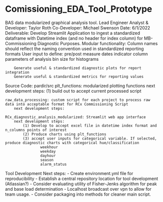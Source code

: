# Comissioning_EDA_Tool_Prototype
BAS data modularized graphical analysis tool.
Lead Engineer Analyst & Developer: Taylor Roth
Co-Developer: Michael Swenson
Date: 6/1/2022
Deliverable: 
    Develop Streamlit Application to ingest a standardized dataframe with Datetime index (and no header for index column) for MB-Commissioning Diagnostic Purposes.
    Modular functionality:
        Column names should reflect the naming convention used in standardized reporting formats
        User input to define:
            pre/post measure dates
            indicator column
            parameters of analysis
            bin size for histograms

        Generate useful & standardized diagnostic plots for report integration
        Generate useful & standardized metrics for reporting values

Source Code: pardir/src
    plt_functions: modularized plotting functions
        next development steps: 
            (1) build out to accept current processed script

    raw_data_processing: custom script for each project to process raw data into acceptable format for RCx Commissioning Script
        next development steps: 

    RCx_diagnostic_analysis_modularized: Streamlit web app interface
        next development steps:
            (1) Develop to accept excel file in datetime index format and n_columns points of interest
            (2) Produce charts using plt_functions
            (3) accept user inputs for categorical variable. If selected, produce diagnostic charts with categorical hue/classification
                    weekhour
                    weekday
                    dayhour
                    season
                    alarm_status

Tool Development Next steps: 
    - Create environment.yml file for reproducibility
    - Establish a central repository location for tool development (Atlassian?)
    - Consider evaluating utility of Fisher-Jenks algorithm for peak and base load determination
    - Localhost broadcast over vpn to allow for team usage.
    - Consider packaging into methods for cleaner main script. 
